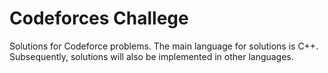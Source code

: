 # Codeforces Challege

Solutions for Codeforce problems. The main language for solutions is C++.
Subsequently, solutions will also be implemented in other languages.